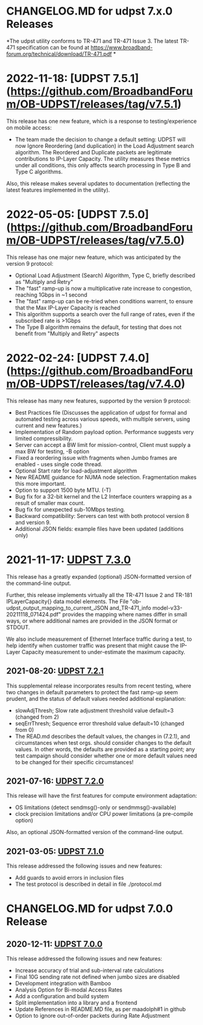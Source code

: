 # CHANGELOG.MD for udpst 7.x.0 Releases

*The udpst utility conforms to TR-471 and TR-471 Issue 3. The latest TR-471 specification can be found at
https://www.broadband-forum.org/technical/download/TR-471.pdf *

# 2022-11-18: [UDPST 7.5.1] (https://github.com/BroadbandForum/OB-UDPST/releases/tag/v7.5.1)

This release has one new feature, which is a response to testing/experience on mobile access:

* The team made the decision to change a default setting: UDPST will now Ignore Reordering (and duplication) in the Load Adjustment search algorithm. The Reordered and Duplicate packets are legitimate contributions to IP-Layer Capacity. The utility measures these metrics under all conditions, this only affects search processing in Type B and Type C algorithms.

Also, this release makes several updates to documentation (reflecting the latest features implemented in the utility). 



# 2022-05-05: [UDPST 7.5.0] (https://github.com/BroadbandForum/OB-UDPST/releases/tag/v7.5.0)

This release has one major new feature, which was anticipated by the version 9 protocol:

* Optional Load Adjustment (Search) Algorithm, Type C, briefly described as "Multiply and Retry"
* The "fast" ramp-up is now a multiplicative rate increase to congestion, reaching 1Gbps in ~1 second
* The "fast" ramp-up can be re-tried when conditions warrent, to ensure that the Max IP-Layer Capacity is reached
* This algorithm supports a search over the full range of rates, even if the subscribed rate is >1Gbps
* The Type B algorithm remains the default, for testing that does not benefit from "Multiply and Retry" aspects

# 2022-02-24: [UDPST 7.4.0] (https://github.com/BroadbandForum/OB-UDPST/releases/tag/v7.4.0)

This release has many new features, supported by the version 9 protocol:

* Best Practices file (Discusses the application of udpst for formal and automated testing across various speeds, with multiple servers, using current and new features.)
* Implementation of Random payload option. Performance suggests very limited compressibility.
* Server can accept a BW limit for mission-control, Client must supply a max BW for testing, -B option
* Fixed a reordering issue with fragments when Jumbo frames are enabled - uses single code thread.
* Optional Start rate for load-adjustment algorithm
* New README guidance for NUMA node selection. Fragmentation makes this more important.
* Option to support 1500 byte MTU. (-T)
* Bug fix for a 32-bit kernel and the L2 Interface counters wrapping as a result of smaller max count.
* Bug fix for unexpected sub-10Mbps testing.
* Backward compatibility: Servers can test with both protocol version 8 and version 9.
* Additional JSON fields: example files have been updated (additions only)

# 2021-11-17: [UDPST 7.3.0](https://github.com/BroadbandForum/OB-UDPST/releases/tag/v7.3.0)

This release has a greatly expanded (optional) JSON-formatted version of the command-line output.

Further, this release implements virtually all the TR-471 Issue 2 and TR-181 IPLayerCapacity{} data model elements.
The File "ob-udpst_output_mapping_to_current_JSON and_TR-471_info model-v33-20211118_071424.pdf" provides the mapping
where names differ in small ways, or where additional names are provided in the JSON format or STDOUT.

We also include measurement of Ethernet Interface traffic during a test, to help identify when customer traffic was 
present that might cause the IP-Layer Capacity measurement to under-estimate the maximum capacity.

## 2021-08-20: [UDPST 7.2.1](https://github.com/BroadbandForum/OB-UDPST/releases/tag/v7.2.1)

This supplemental release incorporates results from recent testing, where two changes 
in default parameters to protect the fast ramp-up seem prudent, and the status of default
values needed additional explanation:
* slowAdjThresh; Slow rate adjustment threshold value default=3 (changed from 2)
* seqErrThresh; Sequence error threshold value default=10 (changed from 0)
* The READ.md describes the default values, the changes in (7.2.1), and circumstances when 
test orgs. should consider changes to the default values.  In other words, the defaults are 
provided as a starting point; any test campaign should consider whether one or more default 
values need to be changed for their specific circumstances!


## 2021-07-16: [UDPST 7.2.0](https://github.com/BroadbandForum/OB-UDPST/releases/tag/v7.2.0)

This release will have the first features for compute environment adaptation:
* OS limitations (detect sendmsg()-only or sendmmsg()-available)
* clock precision limitations and/or CPU power limitations (a pre-compile option)

Also, an optional JSON-formatted version of the command-line output.

## 2021-03-05: [UDPST 7.1.0](https://github.com/BroadbandForum/OB-UDPST/releases/tag/v7.1.0)

This release addressed the following issues and new features: 
* Add guards to avoid errors in inclusion files
* The test protocol is described in detail in file ./protocol.md

# CHANGELOG.MD for udpst 7.0.0 Release

## 2020-12-11: [UDPST 7.0.0](https://github.com/BroadbandForum/OB-UDPST/releases/tag/v7.0.0)

This release addressed the following issues and new features: 
* Increase accuracy of trial and sub-interval rate calculations
* Final 10G sending rate not defined when jumbo sizes are disabled
* Development integration with Bamboo
* Analysis Option for Bi-modal Access Rates
* Add a configuration and build system
* Split implementation into a library and a frontend
* Update References in README.MD file, as per maadolph#1 in github
* Option to ignore out-of-order packets during Rate Adjustment


